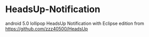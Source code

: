 # HeadsUp-Notification
 android 5.0 lollipop  HeadsUp Notification with Eclipse edition from https://github.com/zzz40500/HeadsUp
